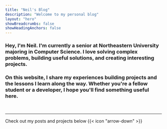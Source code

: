 ```yaml
---
title: "Neil's Blog"
description: "Welcome to my personal blog"
layout: "hero"
showBreadcrumbs: false
showHeadingAnchors: false
---
```


### Hey, I'm Neil. I'm currently a senior at Northeastern University majoring in Computer Science. I love **solving complex problems, building useful solutions, and creating interesting projects**.

### On this website, I share my experiences building projects and the lessons I learn along the way. Whether you're a fellow student or a developer, I hope you'll find something useful here.

<br>

---

Check out my posts and projects below {{< icon "arrow-down" >}}